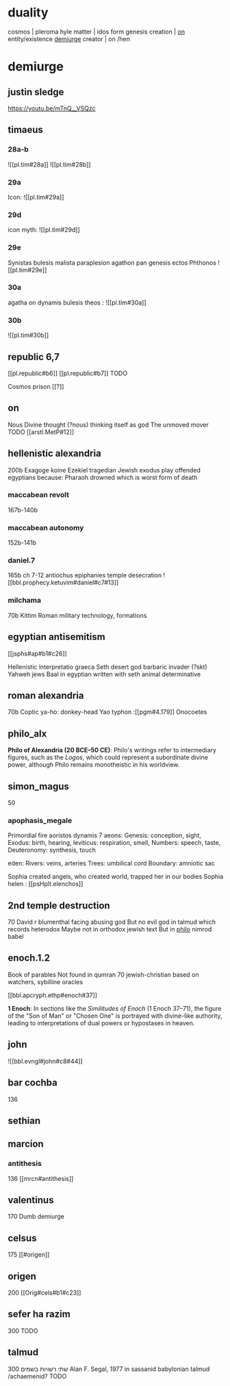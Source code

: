 
# duality
cosmos | pleroma
hyle matter | idos form
genesis creation | [on](on) entity/existence
[demiurge](#demiurge) creator | on /hen
# demiurge

## justin sledge
https://youtu.be/mTnQ__VSQzc
## timaeus
### 28a-b
![[pl.tim#28a]]
![[pl.tim#28b]]
### 29a
Icon:
![[pl.tim#29a]]
### 29d
icon myth:
![[pl.tim#29d]]
### 29e
Synistas bulesis malista paraplesion agathon pan genesis ectos Phthonos
![[pl.tim#29e]]
### 30a
agatha on dynamis bulesis theos :
![[pl.tim#30a]]
### 30b
![[pl.tim#30b]]
## republic 6,7
[[pl.republic#b6]]
[[pl.republic#b7]]
TODO

Cosmos prison
[[?]]
## on
Nous
Divine thought (?nous) thinking itself as god 
The unmoved mover 
TODO
[[arstl.MetP#12]]
## hellenistic alexandria
200b Exagoge koine Ezekiel tragedian
Jewish exodus play offended egyptians because:
Pharaoh drowned which is worst form of death 
### maccabean revolt
167b-140b
### maccabean autonomy
152b-141b
### daniel.7
165b ch 7-12 antiochus epiphanies temple desecration 
![[bbl.prophecy.ketuvim#daniel#c7#13]]
### milchama
70b
Kittim
Roman military technology, formations
## egyptian antisemitism
[[jsphs#ap#b1#c26]]

Hellenistic interpretatio graeca
Seth desert god barbaric invader (?skt) 
Yahweh jews
Baal in egyptian written with seth animal determinative
## roman alexandria
70b
Coptic ya-ho: donkey-head
Yao typhon :[[pgm#4.179]]
Onocoetes
## philo_alx
**Philo of Alexandria (20 BCE–50 CE)**: Philo's writings refer to intermediary figures, such as the _Logos_, which could represent a subordinate divine power, although Philo remains monotheistic in his worldview.
## simon_magus
50
### apophasis_megale
Primordial fire
aoristos dynamis
7 aeons: 
Genesis: conception, sight,
Exodus: birth, hearing,
leviticus: respiration, smell,
Numbers: speech, taste, 
Deuteronomy: synthesis, touch

eden:
Rivers: veins, arteries
Trees: umbilical cord
Boundary: amniotic sac

Sophia created angels, who created world, trapped her in our bodies
Sophia helen
: [[psHplt.elenchos]]
## 2nd temple destruction
70 
David r blumenthal facing abusing god
But no evil god in talmud which records heterodox
Maybe not in orthodox jewish text
But in [philo](#philo_alx) nimrod babel
## enoch.1.2
Book of parables
Not found in qumran
70 jewish-christian based on watchers, sybilline oracles

[[bbl.apcryph.ethp#enoch#37]]

**1 Enoch**: In sections like the _Similitudes of Enoch_ (1 Enoch 37–71), the figure of the "Son of Man" or "Chosen One" is portrayed with divine-like authority, leading to interpretations of dual powers or hypostases in heaven.
## john
![[bbl.evngl#john#c8#44]]
## bar cochba
136
## sethian
## marcion
### antithesis
136 
[[mrcn#antithesis]]
## valentinus
170 
Dumb demiurge
## celsus
175
[[#origen]]
## origen
200 
[[Orig#cels#b1#c23]]
## sefer ha razim
300 
TODO
## talmud
300
שתי רשויות בשמים
Alan F. Segal, 1977
in sassanid babylonian talmud
/achaemenid?
TODO
